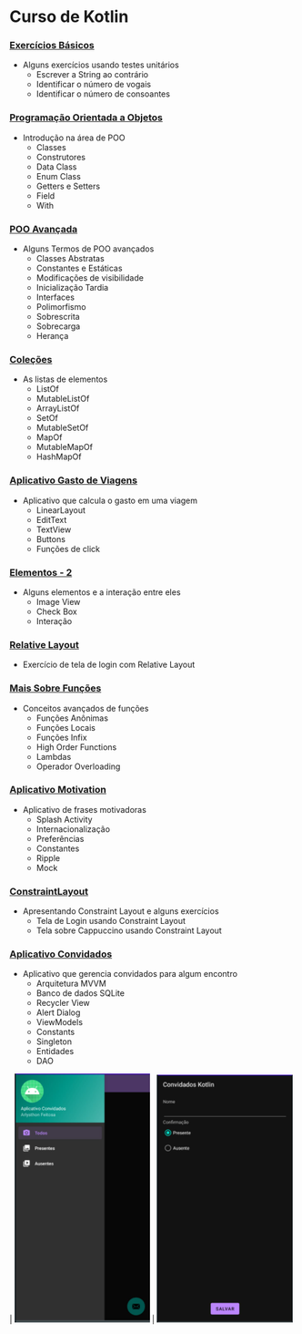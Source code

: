 # Curso de Kotlin

### [Exercícios Básicos](https://github.com/ArlysthonFeitosa/Kotlin-Course/tree/master/ExerciciosBasicos)
* Alguns exercícios usando testes unitários
   * Escrever a String ao contrário
   * Identificar o número de vogais
   * Identificar o número de consoantes 

### [Programação Orientada a Objetos](https://github.com/ArlysthonFeitosa/Kotlin-Course/tree/master/orientacaoObjetos)
* Introdução na área de POO
   * Classes
   * Construtores
   * Data Class
   * Enum Class
   * Getters e Setters
   * Field
   * With

### [POO Avançada](https://github.com/ArlysthonFeitosa/Kotlin-Course/tree/master/orientacaoObjetosHeranca/src)
  * Alguns Termos de POO avançados
    * Classes Abstratas
    * Constantes e Estáticas
    * Modificações de visibilidade
    * Inicialização Tardia
    * Interfaces
    * Polimorfismo
    * Sobrescrita
    * Sobrecarga
    * Herança

### [Coleções](https://github.com/ArlysthonFeitosa/Kotlin-Course/tree/master/Collections)
   * As listas de elementos
      * ListOf
      * MutableListOf
      * ArrayListOf
      * SetOf
      * MutableSetOf
      * MapOf
      * MutableMapOf
      * HashMapOf
      
### [Aplicativo Gasto de Viagens](https://github.com/ArlysthonFeitosa/Kotlin-Course/tree/master/GastoViagem)
   * Aplicativo que calcula o gasto em uma viagem
      * LinearLayout
      * EditText 
      * TextView
      * Buttons
      * Funções de click

[](https://github.com/ArlysthonFeitosa/Kotlin-Course/blob/master/Imagens%20Readme/AppGastosDaViagem.png)

### [Elementos - 2](https://github.com/ArlysthonFeitosa/Kotlin-Course/tree/master/Elementos)
   * Alguns elementos e a interação entre eles
      * Image View
      * Check Box
      * Interação


### [Relative Layout](https://github.com/ArlysthonFeitosa/Kotlin-Course/tree/master/RelativeLayout)
   * Exercício de tela de login com Relative Layout

### [Mais Sobre Funções](https://github.com/ArlysthonFeitosa/Kotlin-Course/tree/master/MaisFuncoes)
   * Conceitos avançados de funções
      * Funções Anônimas
      * Funções Locais
      * Funções Infix
      * High Order Functions
      * Lambdas
      * Operador Overloading

### [Aplicativo Motivation](https://github.com/ArlysthonFeitosa/Kotlin-Course/tree/master/Motivation)
   * Aplicativo de frases motivadoras
      * Splash Activity
      * Internacionalização
      * Preferências
      * Constantes
      * Ripple
      * Mock
      
[](https://github.com/ArlysthonFeitosa/Kotlin-Course/blob/master/Imagens%20Readme/MotivationSplash.jpeg)

[](https://github.com/ArlysthonFeitosa/Kotlin-Course/blob/master/Imagens%20Readme/MotivationMain.jpeg)

### [ConstraintLayout](https://github.com/ArlysthonFeitosa/Kotlin-Course/tree/master/ConstraintLayout)
   * Apresentando Constraint Layout e alguns exercícios
      * Tela de Login usando Constraint Layout
      * Tela sobre Cappuccino usando Constraint Layout
      
[](https://github.com/ArlysthonFeitosa/Kotlin-Course/blob/master/Imagens%20Readme/Coffe.jpg)

### [Aplicativo Convidados](https://github.com/ArlysthonFeitosa/Kotlin-Course/tree/master/Convidados)
   * Aplicativo que gerencia convidados para algum encontro
      * Arquitetura MVVM
      * Banco de dados SQLite
      * Recycler View
      * Alert Dialog
      * ViewModels
      * Constants
      * Singleton
      * Entidades
      * DAO
 
[](https://github.com/ArlysthonFeitosa/Kotlin-Course/blob/master/Imagens%20Readme/Convidados1.PNG) | ![](https://github.com/ArlysthonFeitosa/Kotlin-Course/blob/master/Imagens%20Readme/Convidados2.PNG) | ![](https://github.com/ArlysthonFeitosa/Kotlin-Course/blob/master/Imagens%20Readme/Convidados3.PNG)
